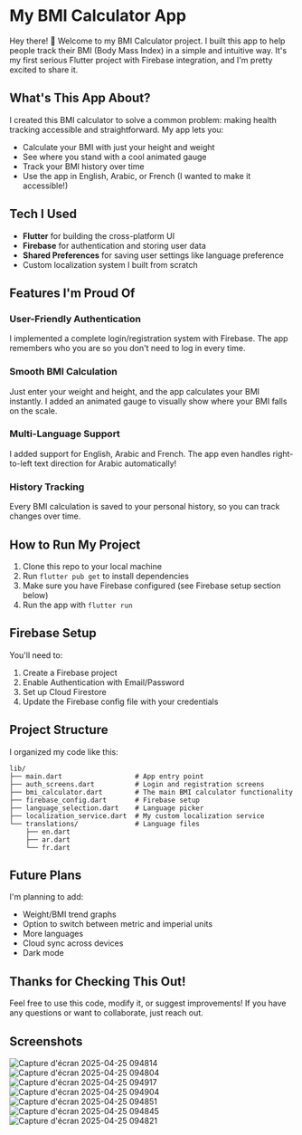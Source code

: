 # My BMI Calculator App

Hey there! 👋 Welcome to my BMI Calculator project. I built this app to help people track their BMI (Body Mass Index) in a simple and intuitive way. It's my first serious Flutter project with Firebase integration, and I'm pretty excited to share it.

## What's This App About?

I created this BMI calculator to solve a common problem: making health tracking accessible and straightforward. My app lets you:

- Calculate your BMI with just your height and weight
- See where you stand with a cool animated gauge
- Track your BMI history over time
- Use the app in English, Arabic, or French (I wanted to make it accessible!)

## Tech I Used

- **Flutter** for building the cross-platform UI
- **Firebase** for authentication and storing user data
- **Shared Preferences** for saving user settings like language preference
- Custom localization system I built from scratch

## Features I'm Proud Of

### User-Friendly Authentication
I implemented a complete login/registration system with Firebase. The app remembers who you are so you don't need to log in every time.

### Smooth BMI Calculation
Just enter your weight and height, and the app calculates your BMI instantly. I added an animated gauge to visually show where your BMI falls on the scale.

### Multi-Language Support
I added support for English, Arabic and French. The app even handles right-to-left text direction for Arabic automatically!

### History Tracking
Every BMI calculation is saved to your personal history, so you can track changes over time.

## How to Run My Project

1. Clone this repo to your local machine
2. Run `flutter pub get` to install dependencies
3. Make sure you have Firebase configured (see Firebase setup section below)
4. Run the app with `flutter run`

## Firebase Setup

You'll need to:
1. Create a Firebase project
2. Enable Authentication with Email/Password
3. Set up Cloud Firestore
4. Update the Firebase config file with your credentials

## Project Structure

I organized my code like this:
```
lib/
├── main.dart                  # App entry point
├── auth_screens.dart          # Login and registration screens
├── bmi_calculator.dart        # The main BMI calculator functionality
├── firebase_config.dart       # Firebase setup
├── language_selection.dart    # Language picker
├── localization_service.dart  # My custom localization service
└── translations/              # Language files
    ├── en.dart
    ├── ar.dart
    └── fr.dart
```

## Future Plans

I'm planning to add:
- Weight/BMI trend graphs
- Option to switch between metric and imperial units
- More languages
- Cloud sync across devices
- Dark mode

## Thanks for Checking This Out!

Feel free to use this code, modify it, or suggest improvements! If you have any questions or want to collaborate, just reach out.

## Screenshots

<!-- I'll add some screenshots of my app in action here -->
![Capture d'écran 2025-04-25 094814](https://github.com/user-attachments/assets/1a5292b9-4532-48df-a43c-391d971649f6)
![Capture d'écran 2025-04-25 094804](https://github.com/user-attachments/assets/34c15709-9f7b-4b15-be14-3f8aa6c31929)
![Capture d'écran 2025-04-25 094917](https://github.com/user-attachments/assets/711efaa9-1eda-4574-bc08-08e6402f34bf)
![Capture d'écran 2025-04-25 094904](https://github.com/user-attachments/assets/2f3a6832-915e-4700-8a5e-57d81166edfd)
![Capture d'écran 2025-04-25 094851](https://github.com/user-attachments/assets/a6debd0b-916c-48f4-9794-cc27e8874194)
![Capture d'écran 2025-04-25 094845](https://github.com/user-attachments/assets/5b5480b9-18b8-453f-a039-8b9fd5c200ea)
![Capture d'écran 2025-04-25 094821](https://github.com/user-attachments/assets/66329960-8b8b-4b64-aa14-14b19365a99d)

